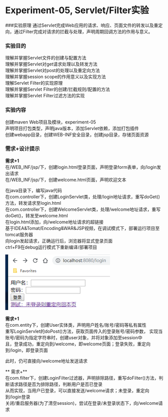 # Experiment-05, Servlet/Filter实验
###实验原理
通过Servlet完成Web应用的请求、响应、页面文件的转发以及重定向，通过Filter完成对请求的拦截与处理，声明周期回调方法的作用与意义。

### 实验目的
理解并掌握Servlet文件的创建与配置方法  
理解并掌握Servlet对get请求处理以及转发方法  
理解并掌握Servlet对post的处理以及重定向方法  
理解并掌握session scope的作用意义以及实现方法  
理解Servlet Filter的实现原理  
理解并掌握Servlet Filter的创建/拦截规则/配置的方法  
理解并掌握Servlet Filter过滤方法的实现

### 实验内容
创建maven Web项目及模块，experiment-05  
声明项目打包类型，声明java版本，添加Servlet依赖，添加打包插件  
创建webapp目录，创建WEB-INF安全目录，创建jsp目录，存储页面资源  

### 需求+设计提示
**需求+1**  
在/WEB_INF/jsp/下，创建login.html登录页面，声明登录form表单，向/login发出请求  
在/WEB_INF/jsp/下，创建welcome.html页面，声明欢迎文本  

在java目录下，编写java代码  
在com.controller下，创建LoginServlet类，处理/login地址请求，重写doGet()方法，转发请求至login.html  
在com.controller下，创建WelcomeServlet类，处理/welcome地址请求，重写doGet()，转发至welcome.html  
在login.html添加，向/welcome地址请求的超链接  
基于IDEA&Tomat/Encoding&WAR&JSP视频，在调试模式下，部署运行项目至tomcat服务器  
向login发起请求，正确运行后，浏览器将显式登录页面  
ctrl+F9在debug运行模式下重新编译/部署项目  

![login](./asserts/login-01.png)

**需求+1**  
在com.entity下，创建User实体类，声明用户姓名/账号/密码等私有属性  
重写LoginServlet的doPost()方法，获取页面传入的登录账号/密码参数，
实现当账号/密码为指定字符串时，创建user对象，并将对象添加至session中  
且，登录成功，重定向到/welcome，即welcome页面；登录失败，重定向到/login，即登录页面  

此时，仍可直接向/welcome地址发送请求  

** 需求+**  
在com.filter下，创建LoginFilter过滤器，声明排除路径，重写doFilter()方法，判断请求路径是否为排除路径，判断用户是否已登录  
从而实现，当用户已登录，可以直接发送/welcome请求；未登录，重定向到/login登录  
关闭/重启服务器(为了清空session)，尝试在登录/未登录状态下，向/welcome请求  
